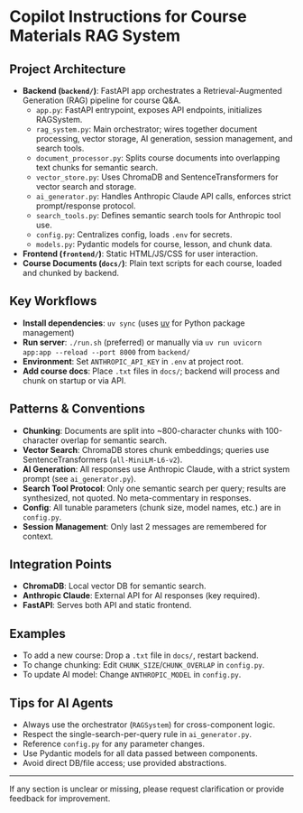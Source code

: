 # Copilot Instructions for Course Materials RAG System

## Project Architecture
- **Backend (`backend/`)**: FastAPI app orchestrates a Retrieval-Augmented Generation (RAG) pipeline for course Q&A.
  - `app.py`: FastAPI entrypoint, exposes API endpoints, initializes RAGSystem.
  - `rag_system.py`: Main orchestrator; wires together document processing, vector storage, AI generation, session management, and search tools.
  - `document_processor.py`: Splits course documents into overlapping text chunks for semantic search.
  - `vector_store.py`: Uses ChromaDB and SentenceTransformers for vector search and storage.
  - `ai_generator.py`: Handles Anthropic Claude API calls, enforces strict prompt/response protocol.
  - `search_tools.py`: Defines semantic search tools for Anthropic tool use.
  - `config.py`: Centralizes config, loads `.env` for secrets.
  - `models.py`: Pydantic models for course, lesson, and chunk data.
- **Frontend (`frontend/`)**: Static HTML/JS/CSS for user interaction.
- **Course Documents (`docs/`)**: Plain text scripts for each course, loaded and chunked by backend.

## Key Workflows
- **Install dependencies**: `uv sync` (uses [uv](https://github.com/astral-sh/uv) for Python package management)
- **Run server**: `./run.sh` (preferred) or manually via `uv run uvicorn app:app --reload --port 8000` from `backend/`
- **Environment**: Set `ANTHROPIC_API_KEY` in `.env` at project root.
- **Add course docs**: Place `.txt` files in `docs/`; backend will process and chunk on startup or via API.

## Patterns & Conventions
- **Chunking**: Documents are split into ~800-character chunks with 100-character overlap for semantic search.
- **Vector Search**: ChromaDB stores chunk embeddings; queries use SentenceTransformers (`all-MiniLM-L6-v2`).
- **AI Generation**: All responses use Anthropic Claude, with a strict system prompt (see `ai_generator.py`).
- **Search Tool Protocol**: Only one semantic search per query; results are synthesized, not quoted. No meta-commentary in responses.
- **Config**: All tunable parameters (chunk size, model names, etc.) are in `config.py`.
- **Session Management**: Only last 2 messages are remembered for context.

## Integration Points
- **ChromaDB**: Local vector DB for semantic search.
- **Anthropic Claude**: External API for AI responses (key required).
- **FastAPI**: Serves both API and static frontend.

## Examples
- To add a new course: Drop a `.txt` file in `docs/`, restart backend.
- To change chunking: Edit `CHUNK_SIZE`/`CHUNK_OVERLAP` in `config.py`.
- To update AI model: Change `ANTHROPIC_MODEL` in `config.py`.

## Tips for AI Agents
- Always use the orchestrator (`RAGSystem`) for cross-component logic.
- Respect the single-search-per-query rule in `ai_generator.py`.
- Reference `config.py` for any parameter changes.
- Use Pydantic models for all data passed between components.
- Avoid direct DB/file access; use provided abstractions.

---
If any section is unclear or missing, please request clarification or provide feedback for improvement.